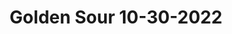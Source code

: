 ---
title: Golden Sour 10-30-2022
bjcp_cat: Lambic (23 D)
brew_date: October 30, 2022
type: homebrew_recipe
short_description: 
page_url: /recipes/Golden_Sour_10-30-2022.html
---